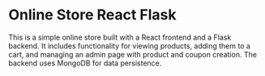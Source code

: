 # Online Store React Flask

This is a simple online store built with a React frontend and a Flask 
backend. It includes functionality for viewing products, adding them to a 
cart, and managing an admin page with product and coupon creation. The 
backend uses MongoDB for data persistence.

